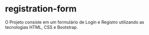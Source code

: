 # registration-form

O Projeto consiste em um formulário de Login e Registro utilizando as tecnologias HTML, CSS e Bootstrap. 
